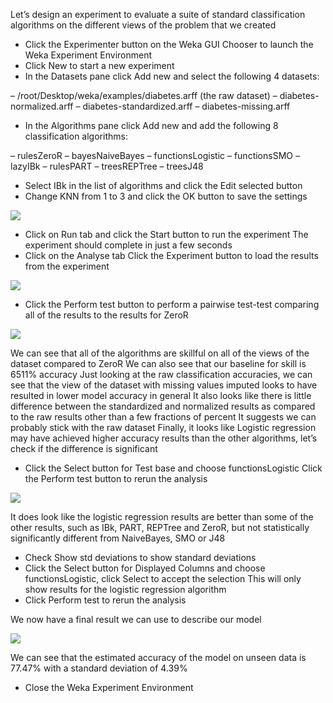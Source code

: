 Let’s design an experiment to evaluate a suite of standard classification algorithms on the
different views of the problem that we created
- Click the Experimenter button on the Weka GUI Chooser to launch the Weka
Experiment Environment
- Click New to start a new experiment
- In the Datasets pane click Add new and select the following 4 datasets:

– /root/Desktop/weka/examples/diabetes.arff (the raw dataset)
– diabetes-normalized.arff
– diabetes-standardized.arff
– diabetes-missing.arff
- In the Algorithms pane click Add new and add the following 8 classification algorithms:

– rulesZeroR
– bayesNaiveBayes
– functionsLogistic
– functionsSMO
– lazyIBk
– rulesPART
– treesREPTree
– treesJ48
- Select IBk in the list of algorithms and click the Edit selected button
- Change KNN from 1 to 3 and click the OK button to save the settings

![](https://github.com/fenago/katacoda-scenarios/raw/master/machine-learning-mastery-weka/machine-learning-mastery-weka-chapter-24/steps/images/154.png)

- Click on Run tab and click the Start button to run the experiment The experiment
should complete in just a few seconds
- Click on the Analyse tab Click the Experiment button to load the results from the
experiment

![](https://github.com/fenago/katacoda-scenarios/raw/master/machine-learning-mastery-weka/machine-learning-mastery-weka-chapter-24/steps/images/155.png)

- Click the Perform test button to perform a pairwise test-test comparing all of the
results to the results for ZeroR

![](https://github.com/fenago/katacoda-scenarios/raw/master/machine-learning-mastery-weka/machine-learning-mastery-weka-chapter-24/steps/images/24.1.png)

We can see that all of the algorithms are skillful on all of the views of the dataset compared
to ZeroR We can also see that our baseline for skill is 6511% accuracy Just looking at the raw
classification accuracies, we can see that the view of the dataset with missing values imputed
looks to have resulted in lower model accuracy in general It also looks like there is little
difference between the standardized and normalized results as compared to the raw results
other than a few fractions of percent It suggests we can probably stick with the raw dataset
Finally, it looks like Logistic regression may have achieved higher accuracy results than the
other algorithms, let’s check if the difference is significant
- Click the Select button for Test base and choose functionsLogistic Click the Perform
test button to rerun the analysis

![](https://github.com/fenago/katacoda-scenarios/raw/master/machine-learning-mastery-weka/machine-learning-mastery-weka-chapter-24/steps/images/24.2.png)

It does look like the logistic regression results are better than some of the other results, such
as IBk, PART, REPTree and ZeroR, but not statistically significantly different from NaiveBayes,
SMO or J48
- Check Show std deviations to show standard deviations
- Click the Select button for Displayed Columns and choose functionsLogistic, click
Select to accept the selection This will only show results for the logistic regression
algorithm
- Click Perform test to rerun the analysis

We now have a final result we can use to describe our model

![](https://github.com/fenago/katacoda-scenarios/raw/master/machine-learning-mastery-weka/machine-learning-mastery-weka-chapter-24/steps/images/24.3.png)

We can see that the estimated accuracy of the model on unseen data is 77.47% with a
standard deviation of 4.39%
- Close the Weka Experiment Environment
